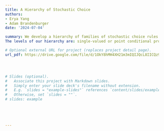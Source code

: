 ```yaml
---
title: A Hierarchy of Stochastic Choice
authors:
- Erya Yang
- Adam Brandenburger
date: '2024-07-04'

summary: We develop a hierarchy of families of stochastic choice rules in terms of increasing complexity based on the concepts of a conditional probability space (Renyi, 1955) and a dimensionally-ordered system of measures (Renyi, 1956).
The levels of our hierarchy are: single-valued or point conditional probability spaces (PCPS’s); conditional probability spaces; probabilistic mixtures of PCPS’s; mutually absolutely continuous mixtures of PCPS’s; absolutely continuous mixtures of PCPS’s; and signed probability mixtures of PCPS’s. We show at a general measure-theoretic level that the first five levels are strictly nested. In the finite case, the sixth level nests all the other levels (the general case here appears to be open). Our hierarchy organizes various well-known axioms for stochastic choice and identifies some new relationships among them. It also offers a precise definition of contextuality in stochastic choice and, from this, a new classification of some leading behavioral effects in choice.

# Optional external URL for project (replaces project detail page).
url_pdf: https://drive.google.com/file/d/1OkY8hMH4XH21m3mIQIJQcL8IICQz9tTE/view?usp=drive_link




# Slides (optional).
#   Associate this project with Markdown slides.
#   Simply enter your slide deck's filename without extension.
#   E.g. `slides = "example-slides"` references `content/slides/example-slides.md`.
#   Otherwise, set `slides = ""`.
# slides: example





---
```

